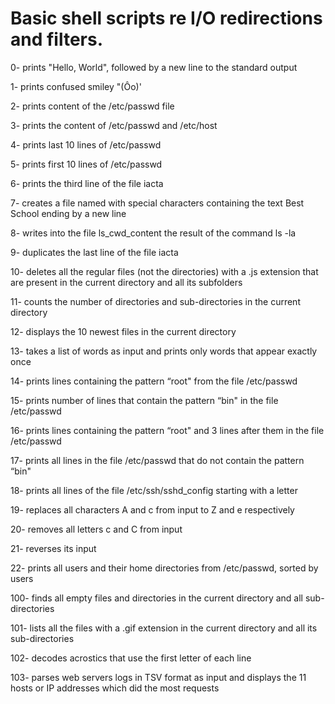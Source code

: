 # Basic shell scripts re I/O redirections and filters. 



0- prints "Hello, World", followed by a new line to the standard output



1- prints confused smiley "(Ôo)'



2- prints content of the /etc/passwd file



3- prints the content of /etc/passwd and /etc/host



4- prints last 10 lines of /etc/passwd



5- prints first 10 lines of /etc/passwd



6- prints the third line of the file iacta



7- creates a file named with special characters containing the text Best School ending by a new line



8- writes into the file ls_cwd_content the result of the command ls -la



9- duplicates the last line of the file iacta



10- deletes all the regular files (not the directories) with a .js extension that are present in the current directory and all its subfolders



11- counts the number of directories and sub-directories in the current directory



12- displays the 10 newest files in the current directory



13- takes a list of words as input and prints only words that appear exactly once



14- prints lines containing the pattern “root" from the file /etc/passwd



15- prints number of lines that contain the pattern “bin" in the file /etc/passwd



16- prints lines containing the pattern “root" and 3 lines after them in the file /etc/passwd



17- prints all lines in the file /etc/passwd that do not contain the pattern “bin"



18- prints all lines of the file /etc/ssh/sshd_config starting with a letter



19- replaces all characters A and c from input to Z and e respectively



20- removes all letters c and C from input



21- reverses its input



22- prints all users and their home directories from /etc/passwd, sorted by users



100- finds all empty files and directories in the current directory and all sub-directories



101- lists all the files with a .gif extension in the current directory and all its sub-directories



102- decodes acrostics that use the first letter of each line



103- parses web servers logs in TSV format as input and displays the 11 hosts or IP addresses which did the most requests


